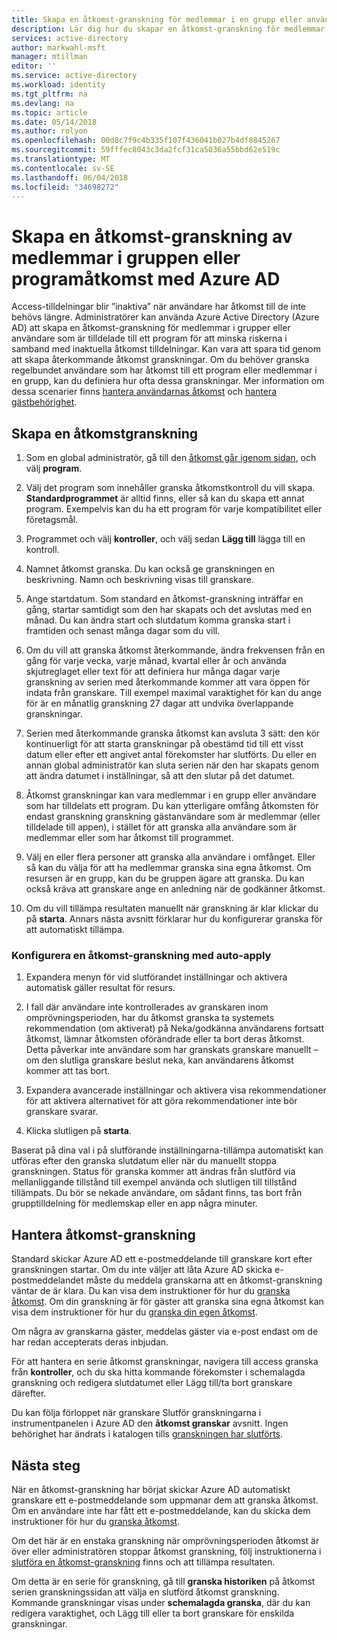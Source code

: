 ```yaml
---
title: Skapa en åtkomst-granskning för medlemmar i en grupp eller användare med åtkomst till ett program med Azure AD | Microsoft Docs
description: Lär dig hur du skapar en åtkomst-granskning för medlemmar i en grupp eller användare med åtkomst till ett program.
services: active-directory
author: markwahl-msft
manager: mtillman
editor: ''
ms.service: active-directory
ms.workload: identity
ms.tgt_pltfrm: na
ms.devlang: na
ms.topic: article
ms.date: 05/14/2018
ms.author: rolyon
ms.openlocfilehash: 00d8c7f9c4b335f107f436041b027b4df8845267
ms.sourcegitcommit: 59fffec8043c3da2fcf31ca5036a55bbd62e519c
ms.translationtype: MT
ms.contentlocale: sv-SE
ms.lasthandoff: 06/04/2018
ms.locfileid: "34698272"
---
```

# <a name="create-an-access-review-of-group-members-or-application-access-with-azure-ad"></a>Skapa en åtkomst-granskning av medlemmar i gruppen eller programåtkomst med Azure AD

Access-tilldelningar blir ”inaktiva” när användare har åtkomst till de inte behövs längre. Administratörer kan använda Azure Active Directory (Azure AD) att skapa en åtkomst-granskning för medlemmar i grupper eller användare som är tilldelade till ett program för att minska riskerna i samband med inaktuella åtkomst tilldelningar. Kan vara att spara tid genom att skapa återkommande åtkomst granskningar. Om du behöver granska regelbundet användare som har åtkomst till ett program eller medlemmar i en grupp, kan du definiera hur ofta dessa granskningar. Mer information om dessa scenarier finns [hantera användarnas åtkomst](active-directory-azure-ad-controls-manage-user-access-with-access-reviews.md) och [hantera gästbehörighet](active-directory-azure-ad-controls-manage-guest-access-with-access-reviews.md). 

## <a name="create-an-access-review"></a>Skapa en åtkomstgranskning

1. Som en global administratör, gå till den [åtkomst går igenom sidan](https://portal.azure.com/#blade/Microsoft_AAD_ERM/DashboardBlade/), och välj **program**.

2. Välj det program som innehåller granska åtkomstkontroll du vill skapa. **Standardprogrammet** är alltid finns, eller så kan du skapa ett annat program. Exempelvis kan du ha ett program för varje kompatibilitet eller företagsmål.

3. Programmet och välj **kontroller**, och välj sedan **Lägg till** lägga till en kontroll.

4. Namnet åtkomst granska. Du kan också ge granskningen en beskrivning. Namn och beskrivning visas till granskare.

5. Ange startdatum. Som standard en åtkomst-granskning inträffar en gång, startar samtidigt som den har skapats och det avslutas med en månad. Du kan ändra start och slutdatum komma granska start i framtiden och senast många dagar som du vill.

6. Om du vill att granska åtkomst återkommande, ändra frekvensen från en gång för varje vecka, varje månad, kvartal eller år och använda skjutreglaget eller text för att definiera hur många dagar varje granskning av serien med återkommande kommer att vara öppen för indata från granskare. Till exempel maximal varaktighet för kan du ange för är en månatlig granskning 27 dagar att undvika överlappande granskningar. 

7.  Serien med återkommande granska åtkomst kan avsluta 3 sätt: den kör kontinuerligt för att starta granskningar på obestämd tid till ett visst datum eller efter ett angivet antal förekomster har slutförts. Du eller en annan global administratör kan sluta serien när den har skapats genom att ändra datumet i inställningar, så att den slutar på det datumet.

8. Åtkomst granskningar kan vara medlemmar i en grupp eller användare som har tilldelats ett program. Du kan ytterligare omfång åtkomsten för endast granskning granskning gästanvändare som är medlemmar (eller tilldelade till appen), i stället för att granska alla användare som är medlemmar eller som har åtkomst till programmet.

9. Välj en eller flera personer att granska alla användare i omfånget. Eller så kan du välja för att ha medlemmar granska sina egna åtkomst. Om resursen är en grupp, kan du be gruppen ägare att granska. Du kan också kräva att granskare ange en anledning när de godkänner åtkomst.

10. Om du vill tillämpa resultaten manuellt när granskning är klar klickar du på **starta**.  Annars nästa avsnitt förklarar hur du konfigurerar granska för att automatiskt tillämpa.

### <a name="configuring-an-access-review-with-auto-apply"></a>Konfigurera en åtkomst-granskning med auto-apply

1.  Expandera menyn för vid slutförandet inställningar och aktivera automatisk gäller resultat för resurs. 

2.  I fall där användare inte kontrollerades av granskaren inom omprövningsperioden, har du åtkomst granska ta systemets rekommendation (om aktiverat) på Neka/godkänna användarens fortsatt åtkomst, lämnar åtkomsten oförändrade eller ta bort deras åtkomst. Detta påverkar inte användare som har granskats granskare manuellt – om den slutliga granskare beslut neka, kan användarens åtkomst kommer att tas bort.

3.  Expandera avancerade inställningar och aktivera visa rekommendationer för att aktivera alternativet för att göra rekommendationer inte bör granskare svarar.
 
4.  Klicka slutligen på **starta**.

Baserat på dina val i på slutförande inställningarna-tillämpa automatiskt kan utföras efter den granska slutdatum eller när du manuellt stoppa granskningen. Status för granska kommer att ändras från slutförd via mellanliggande tillstånd till exempel använda och slutligen till tillstånd tillämpats. Du bör se nekade användare, om sådant finns, tas bort från grupptilldelning för medlemskap eller en app några minuter.


## <a name="manage-the-access-review"></a>Hantera åtkomst-granskning

Standard skickar Azure AD ett e-postmeddelande till granskare kort efter granskningen startar. Om du inte väljer att låta Azure AD skicka e-postmeddelandet måste du meddela granskarna att en åtkomst-granskning väntar de är klara. Du kan visa dem instruktioner för hur du [granska åtkomst](active-directory-azure-ad-controls-perform-access-review.md). Om din granskning är för gäster att granska sina egna åtkomst kan visa dem instruktioner för hur du [granska din egen åtkomst](active-directory-azure-ad-controls-perform-access-review.md).

Om några av granskarna gäster, meddelas gäster via e-post endast om de har redan accepterats deras inbjudan.

För att hantera en serie åtkomst granskningar, navigera till access granska från **kontroller**, och du ska hitta kommande förekomster i schemalagda granskning och redigera slutdatumet eller Lägg till/ta bort granskare därefter. 

Du kan följa förloppet när granskare Slutför granskningarna i instrumentpanelen i Azure AD den **åtkomst granskar** avsnitt. Ingen behörighet har ändrats i katalogen tills [granskningen har slutförts](active-directory-azure-ad-controls-complete-access-review.md).

## <a name="next-steps"></a>Nästa steg

När en åtkomst-granskning har börjat skickar Azure AD automatiskt granskare ett e-postmeddelande som uppmanar dem att granska åtkomst. Om en användare inte har fått ett e-postmeddelande, kan du skicka dem instruktioner för hur du [granska åtkomst](active-directory-azure-ad-controls-perform-access-review.md). 

Om det här är en enstaka granskning när omprövningsperioden åtkomst är över eller administratören stoppar åtkomst granskning, följ instruktionerna i [slutföra en åtkomst-granskning](active-directory-azure-ad-controls-complete-access-review.md) finns och att tillämpa resultaten.  

Om detta är en serie för granskning, gå till **granska historiken** på åtkomst serien granskningssidan att välja en slutförd åtkomst granskning.  Kommande granskningar visas under **schemalagda granska**, där du kan redigera varaktighet, och Lägg till eller ta bort granskare för enskilda granskningar.
